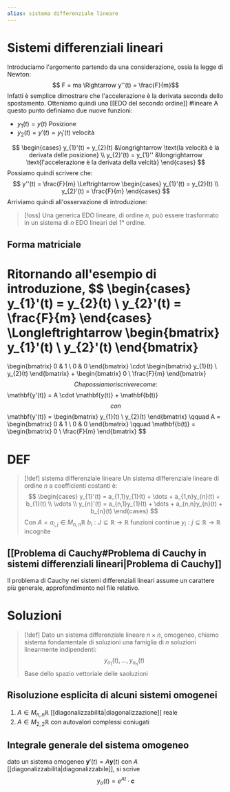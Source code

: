 ```yaml
---
alias: sistema differenziale lineare
---
```

# Sistemi differenziali lineari
Introduciamo l'argomento partendo da una considerazione, ossia la legge di Newton:
$$ F = ma \Rightarrow y''(t) = \frac{F}{m}$$
Infatti è semplice dimostrare che l'accelerazione è la derivata seconda dello spostamento.
Otteniamo quindi una [[EDO del secondo ordine]] #lineare
A questo punto definiamo due nuove funzioni:
- $y_{1} (t) = y(t)$ Posizione
- $y_{2}(t) = y'(t) = y_{1}'(t)$ velocità

$$ \begin{cases}
y_{1}'(t) = y_{2}(t) &\longrightarrow \text{la velocità è la derivata delle posizione} \\
y_{2}'(t) = y_{1}'' &\longrightarrow \text{l'accelerazione è la derivata della velcità}
\end{cases} $$
Possiamo quindi scrivere che:
$$ y''(t) = \frac{F}{m} \Leftrightarrow \begin{cases}
y_{1}'(t) = y_{2}(t) \\
y_{2}'(t) = \frac{F}{m}
\end{cases} $$
Arriviamo quindi all'osservazione di introduzione:
>[!oss]
>Una generica EDO lineare, di ordine $n$, può essere trasformato in un sistema di $n$ EDO lineari del 1° ordine.
>


## Forma matriciale

Ritornando all'esempio di introduzione,
$$ \begin{cases}
y_{1}'(t) = y_{2}(t) \\
y_{2}'(t) = \frac{F}{m}
\end{cases}
\Longleftrightarrow \begin{bmatrix}
y_{1}'(t) \\
y_{2}'(t)
\end{bmatrix}
= 
\begin{bmatrix}
0 & 1 \\
0 & 0
\end{bmatrix}
\cdot
\begin{bmatrix}
y_{1}(t) \\
y_{2}(t)
\end{bmatrix}
+
\begin{bmatrix}
0 \\
\frac{F}{m}
\end{bmatrix}
$$
Che possiamo riscrivere come:
$$ \mathbf{y'(t)} = A \cdot \mathbf{y(t)} + \mathbf{b(t)} $$
con
$$ \mathbf{y'(t)} = \begin{bmatrix}
y_{1}(t) \\
y_{2}(t)
\end{bmatrix}
\qquad
A =
\begin{bmatrix}
0 & 1 \\
0 & 0
\end{bmatrix}
\qquad
\mathbf{b(t)} = \begin{bmatrix}
0 \\
\frac{F}{m}
\end{bmatrix}
$$

# DEF
>[!def] sistema differenziale lineare
>Un sistema differenziale lineare di ordine $n$ a coefficienti costanti è:
>$$ 
>\begin{cases}
>y_{1}'(t) = a_{1,1}y_{1}(t) + \dots + a_{1,n}y_{n}(t) + b_{1}(t) \\
>\vdots \\
>y_{n}'(t) = a_{n,1}y_{1}(t) + \dots + a_{n,n}y_{n}(t) + b_{n}(t)
>\end{cases} $$
>Con
>$A = a_{i,j} \in M_{n,n} \mathbb{R}$
>$b_{i} : J \subseteq \mathbb{R} \to \mathbb{R}$ funzioni continue
>$y_{i} : j \subseteq \mathbb{R} \to \mathbb{R}$ incognite



## [[Problema di Cauchy#Problema di Cauchy in sistemi differenziali lineari|Problema di Cauchy]]
Il problema di Cauchy nei sistemi differenziali lineari assume un carattere più generale, approfondimento nel file relativo.

# Soluzioni
>[!def]
>Dato un sistema differenziale lineare $n \times n$, omogeneo, chiamo sistema fondamentale di soluzioni una famiglia di $n$ soluzioni linearmente indipendenti:
>$$ y_{o_{1}}(t), \dots, y_{o_{n}}(t) $$
>Base dello spazio vettoriale delle saoluzioni


## Risoluzione esplicita di alcuni sistemi omogenei
1. $A \in M_{n,n} \mathbb{R}$ [[diagonalizzabilità|diagonalizzazione]] reale
2. $A \in M_{2,2} \mathbb{R}$ con autovalori complessi coniugati


## Integrale generale del sistema omogeneo
dato un sistema omogeneo $\mathbf{y}'(t) = A\mathbf{y}(t)$ con $A$ [[diagonalizzabilità|diagonalizzabile]], si scrive
$$ y_{o}(t) = e^{At} \cdot \mathbf{c} $$